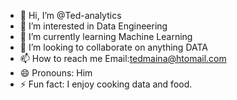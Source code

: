 - 👋 Hi, I’m @Ted-analytics
- 👀 I’m interested in Data Engineering
- 🌱 I’m currently learning Machine Learning
- 💞️ I’m looking to collaborate on anything DATA
- 📫 How to reach me Email:tedmaina@htomail.com 
- 😄 Pronouns: Him
- ⚡ Fun fact: I enjoy cooking data and food.

<!---
Ted-analytics/Ted-analytics is a ✨ special ✨ repository because its `README.md` (this file) appears on your GitHub profile.
You can click the Preview link to take a look at your changes.
--->
